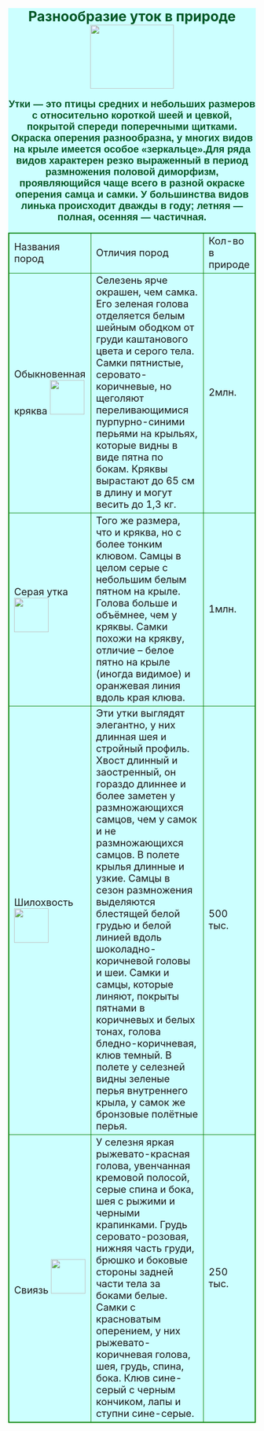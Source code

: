 <html>
    <title> Утки </title>
     <body>
         <header>
         </header>
         <main style="background-color:#ccffff">
             <h1 style="color:#005726; text-align: center">Разнообразие уток в природе<br/> <img src="https://gloss.ua/file/t/11/08/09/0ce4j_640x427.jpg" width="170px" height="130px" </h1>
             <p style="font-family: sans-serif; font-size: 20px"> Утки — это птицы средних и небольших размеров с относительно короткой шеей и цевкой, покрытой спереди поперечными щитками.  Окраска оперения разнообразна, у многих видов на крыле имеется особое «зеркальце».Для ряда видов характерен резко выраженный в период размножения половой диморфизм, проявляющийся чаще всего в разной окраске оперения самца и самки. У большинства видов линька происходит дважды в году; летняя — полная, осенняя — частичная. </p>
             <table style="border:1px solid green; border-collapse:collapse">
                 <tr>
                     <td style="border:1px solid green; font-size: 20px;font-size: 20px"> Названия пород</td>
                      <td style="border:1px solid green;font-size: 20px;font-size: 20px"> Отличия пород </td>  
                      <td style="border:1px solid green;font-size: 20px;font-size: 20px"> Кол-во в природе </td>
                 </tr> 
                 <tr>
                    <td style="border:1px solid green;font-size: 20px">Обыкновенная кряква <img src="https://ecoportal.info/wp-content/uploads/2018/09/kryakva.jpg" width="70px" height="70px"> </td>
                    <td style="border:1px solid green;font-size: 20px"> Селезень ярче окрашен, чем самка. Его зеленая голова отделяется белым шейным ободком от груди каштанового цвета и серого тела. Самки пятнистые, серовато-коричневые, но щеголяют переливающимися пурпурно-синими перьями на крыльях, которые видны в виде пятна по бокам. Кряквы вырастают до 65 см в длину и могут весить до 1,3 кг. </td>
                     <td style="border:1px solid green;font-size: 20px">2млн. </td>
                 </tr>
                <tr> 
                     <td style="border:1px solid green;font-size: 20px">Серая утка <img src="https://ecoportal.info/wp-content/uploads/2019/04/seraya-utka.jpg" width="70" height="70" </td>
               <td style="border:1px solid green;font-size: 20px">Того же размера, что и кряква, но с более тонким клювом. Самцы в целом серые с небольшим белым пятном на крыле. Голова больше и объёмнее, чем у кряквы. Самки похожи на крякву, отличие – белое пятно на крыле (иногда видимое) и оранжевая линия вдоль края клюва.</td>
                <td style="border:1px solid green;font-size: 20px"> 1млн. </td>
               </tr>      
               <tr>
                    <td style="border:1px solid green;font-size: 20px">Шилохвость<img src="https://ecoportal.info/wp-content/uploads/2018/04/shilohvost.jpg" width="70px" height="70px" </td>
                    <td style="border:1px solid green;font-size: 20px">Эти утки выглядят элегантно, у них длинная шея и стройный профиль. Хвост длинный и заостренный, он гораздо длиннее и более заметен у размножающихся самцов, чем у самок и не размножающихся самцов. В полете крылья длинные и узкие. Самцы в сезон размножения выделяются блестящей белой грудью и белой линией вдоль шоколадно-коричневой головы и шеи. Самки и самцы, которые линяют, покрыты пятнами в коричневых и белых тонах, голова бледно-коричневая, клюв темный. В полете у селезней видны зеленые перья внутреннего крыла, у самок же бронзовые полётные перья.</td>
                     <td style="border:1px solid green;font-size: 20px"> 500 тыс. </td>
               </tr>
               <tr>
                    <td style="border:1px solid green;font-size: 20px"> Свиязь <img src="https://ecoportal.info/wp-content/uploads/2019/11/sviyaz-544x328.jpg" width="70px" height="70px"> </td>
                    <td style="border:1px solid green;font-size: 20px">У селезня яркая рыжевато-красная голова, увенчанная кремовой полосой, серые спина и бока, шея с рыжими и черными крапинками. Грудь серовато-розовая, нижняя часть груди, брюшко и боковые стороны задней части тела за боками белые. Самки с красноватым оперением, у них рыжевато-коричневая голова, шея, грудь, спина, бока. Клюв сине-серый с черным кончиком, лапы и ступни сине-серые. </td>
                    <td style="border:1px solid green;font-size: 20px"> 250 тыс. </td>
               </tr>
             </table>
         </main>
         <footer>
         </footer>
    </body>
</html>
